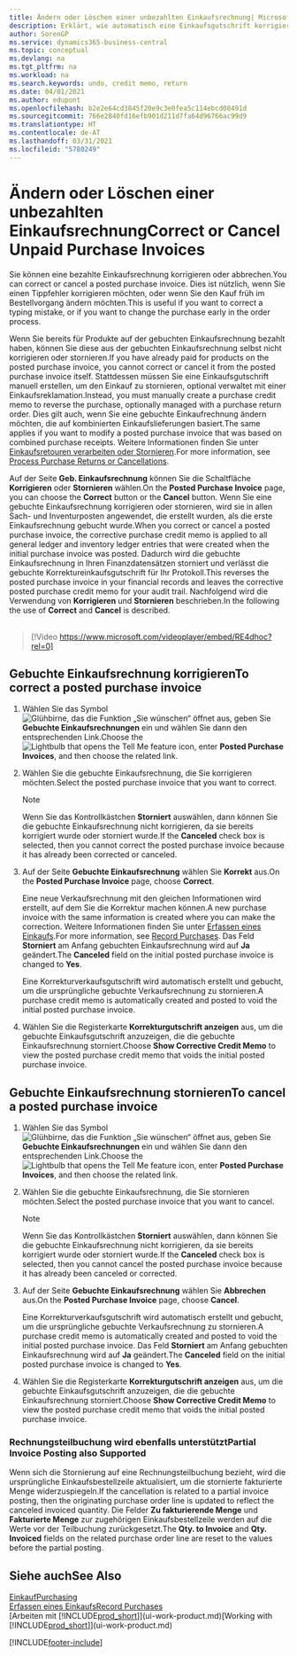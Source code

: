 ```yaml
---
title: Ändern oder Löschen einer unbezahlten Einkaufsrechnung| Microsoft Docs
description: Erklärt, wie automatisch eine Einkaufsgutschrift korrigiert, abgebrochen oder rückgängig gemacht wird und eine gebuchte Einkaufsrechnung erstellt wird.
author: SorenGP
ms.service: dynamics365-business-central
ms.topic: conceptual
ms.devlang: na
ms.tgt_pltfrm: na
ms.workload: na
ms.search.keywords: undo, credit memo, return
ms.date: 04/01/2021
ms.author: edupont
ms.openlocfilehash: b2e2e64cd3845f20e9c3e0fea5c114ebcd08491d
ms.sourcegitcommit: 766e2840fd16efb901d211d7fa64d96766ac99d9
ms.translationtype: HT
ms.contentlocale: de-AT
ms.lasthandoff: 03/31/2021
ms.locfileid: "5780249"
---
```

# <a name="correct-or-cancel-unpaid-purchase-invoices"></a><span data-ttu-id="f00b5-103">Ändern oder Löschen einer unbezahlten Einkaufsrechnung</span><span class="sxs-lookup"><span data-stu-id="f00b5-103">Correct or Cancel Unpaid Purchase Invoices</span></span>

<span data-ttu-id="f00b5-104">Sie können eine bezahlte Einkaufsrechnung korrigieren oder abbrechen.</span><span class="sxs-lookup"><span data-stu-id="f00b5-104">You can correct or cancel a posted purchase invoice.</span></span> <span data-ttu-id="f00b5-105">Dies ist nützlich, wenn Sie einen Tippfehler korrigieren möchten, oder wenn Sie den Kauf früh im Bestellvorgang ändern möchten.</span><span class="sxs-lookup"><span data-stu-id="f00b5-105">This is useful if you want to correct a typing mistake, or if you want to change the purchase early in the order process.</span></span>

<span data-ttu-id="f00b5-106">Wenn Sie bereits für Produkte auf der gebuchten Einkaufsrechnung bezahlt haben, können Sie diese aus der gebuchten Einkaufsrechnung selbst nicht korrigieren oder stornieren.</span><span class="sxs-lookup"><span data-stu-id="f00b5-106">If you have already paid for products on the posted purchase invoice, you cannot correct or cancel it from the posted purchase invoice itself.</span></span> <span data-ttu-id="f00b5-107">Stattdessen müssen Sie eine Einkaufsgutschrift manuell erstellen, um den Einkauf zu stornieren, optional verwaltet mit einer Einkaufsreklamation.</span><span class="sxs-lookup"><span data-stu-id="f00b5-107">Instead, you must manually create a purchase credit memo to reverse the purchase, optionally managed with a purchase return order.</span></span> <span data-ttu-id="f00b5-108">Dies gilt auch, wenn Sie eine gebuchte Einkaufrechnung ändern möchten, die auf kombinierten Einkaufslieferungen basiert.</span><span class="sxs-lookup"><span data-stu-id="f00b5-108">The same applies if you want to modify a posted purchase invoice that was based on combined purchase receipts.</span></span> <span data-ttu-id="f00b5-109">Weitere Informationen finden Sie unter [Einkaufsretouren verarbeiten oder Stornieren](purchasing-how-process-purchase-returns-cancellations.md).</span><span class="sxs-lookup"><span data-stu-id="f00b5-109">For more information, see [Process Purchase Returns or Cancellations](purchasing-how-process-purchase-returns-cancellations.md).</span></span>

<span data-ttu-id="f00b5-110">Auf der Seite **Geb. Einkaufsrechnung** können Sie die Schaltfläche **Korrigieren** oder **Stornieren** wählen.</span><span class="sxs-lookup"><span data-stu-id="f00b5-110">On the **Posted Purchase Invoice** page, you can choose the **Correct** button or the **Cancel** button.</span></span> <span data-ttu-id="f00b5-111">Wenn Sie eine gebuchte Einkaufsrechnung korrigieren oder stornieren, wird sie in allen Sach- und Inventurposten angewendet, die erstellt wurden, als die erste Einkaufsrechnung gebucht wurde.</span><span class="sxs-lookup"><span data-stu-id="f00b5-111">When you correct or cancel a posted purchase invoice, the corrective purchase credit memo is applied to all general ledger and inventory ledger entries that were created when the initial purchase invoice was posted.</span></span> <span data-ttu-id="f00b5-112">Dadurch wird die gebuchte Einkaufsrechnung in Ihren Finanzdatensätzen storniert und verlässt die gebuchte Korrektureinkaufsgutschrift für Ihr Protokoll.</span><span class="sxs-lookup"><span data-stu-id="f00b5-112">This reverses the posted purchase invoice in your financial records and leaves the corrective posted purchase credit memo for your audit trail.</span></span> <span data-ttu-id="f00b5-113">Nachfolgend wird die Verwendung von **Korrigieren** und **Stornieren** beschrieben.</span><span class="sxs-lookup"><span data-stu-id="f00b5-113">In the following the use of **Correct** and **Cancel** is described.</span></span>
<br><br>
> [!Video https://www.microsoft.com/videoplayer/embed/RE4dhoc?rel=0]

## <a name="to-correct-a-posted-purchase-invoice"></a><span data-ttu-id="f00b5-114">Gebuchte Einkaufsrechnung korrigieren</span><span class="sxs-lookup"><span data-stu-id="f00b5-114">To correct a posted purchase invoice</span></span>
1. <span data-ttu-id="f00b5-115">Wählen Sie das Symbol ![Glühbirne, das die Funktion „Sie wünschen“ öffnet](media/ui-search/search_small.png "Tell Me-Funktion") aus, geben Sie **Gebuchte Einkaufsrechnungen** ein und wählen Sie dann den entsprechenden Link.</span><span class="sxs-lookup"><span data-stu-id="f00b5-115">Choose the ![Lightbulb that opens the Tell Me feature](media/ui-search/search_small.png "Tell me what you want to do") icon, enter **Posted Purchase Invoices**, and then choose the related link.</span></span>  
2. <span data-ttu-id="f00b5-116">Wählen Sie die gebuchte Einkaufsrechnung, die Sie korrigieren möchten.</span><span class="sxs-lookup"><span data-stu-id="f00b5-116">Select the posted purchase invoice that you want to correct.</span></span>  

    > [!NOTE]  
    >   <span data-ttu-id="f00b5-117">Wenn Sie das Kontrollkästchen **Storniert** auswählen, dann können Sie die gebuchte Einkaufsrechnung nicht korrigieren, da sie bereits korrigiert wurde oder storniert wurde.</span><span class="sxs-lookup"><span data-stu-id="f00b5-117">If the **Canceled** check box is selected, then you cannot correct the posted purchase invoice because it has already been corrected or canceled.</span></span>
3. <span data-ttu-id="f00b5-118">Auf der Seite **Gebuchte Einkaufsrechnung** wählen Sie **Korrekt** aus.</span><span class="sxs-lookup"><span data-stu-id="f00b5-118">On the **Posted Purchase Invoice** page, choose **Correct**.</span></span>

    <span data-ttu-id="f00b5-119">Eine neue Verkaufsrechnung mit den gleichen Informationen wird erstellt, auf dem Sie die Korrektur machen können.</span><span class="sxs-lookup"><span data-stu-id="f00b5-119">A new purchase invoice with the same information is created where you can make the correction.</span></span> <span data-ttu-id="f00b5-120">Weitere Informationen finden Sie unter [Erfassen eines Einkaufs](purchasing-how-record-purchases.md).</span><span class="sxs-lookup"><span data-stu-id="f00b5-120">For more information, see [Record Purchases](purchasing-how-record-purchases.md).</span></span> <span data-ttu-id="f00b5-121">Das Feld **Storniert** am Anfang gebuchten Einkaufsrechnung wird auf **Ja** geändert.</span><span class="sxs-lookup"><span data-stu-id="f00b5-121">The **Canceled** field on the initial posted purchase invoice is changed to **Yes**.</span></span>

    <span data-ttu-id="f00b5-122">Eine Korrekturverkaufsgutschrift wird automatisch erstellt und gebucht, um die ursprüngliche gebuchte Verkaufsrechnung zu stornieren.</span><span class="sxs-lookup"><span data-stu-id="f00b5-122">A purchase credit memo is automatically created and posted to void the initial posted purchase invoice.</span></span>
4. <span data-ttu-id="f00b5-123">Wählen Sie die Registerkarte **Korrekturgutschrift anzeigen** aus, um die gebuchte Einkaufsgutschrift anzuzeigen, die die gebuchte Einkaufsrechnung storniert.</span><span class="sxs-lookup"><span data-stu-id="f00b5-123">Choose **Show Corrective Credit Memo** to view the posted purchase credit memo that voids the initial posted purchase invoice.</span></span>

## <a name="to-cancel-a-posted-purchase-invoice"></a><span data-ttu-id="f00b5-124">Gebuchte Einkaufsrechnung stornieren</span><span class="sxs-lookup"><span data-stu-id="f00b5-124">To cancel a posted purchase invoice</span></span>
1. <span data-ttu-id="f00b5-125">Wählen Sie das Symbol ![Glühbirne, das die Funktion „Sie wünschen“ öffnet](media/ui-search/search_small.png "Tell Me-Funktion") aus, geben Sie **Gebuchte Einkaufsrechnungen** ein und wählen Sie dann den entsprechenden Link.</span><span class="sxs-lookup"><span data-stu-id="f00b5-125">Choose the ![Lightbulb that opens the Tell Me feature](media/ui-search/search_small.png "Tell me what you want to do") icon, enter **Posted Purchase Invoices**, and then choose the related link.</span></span>  
2. <span data-ttu-id="f00b5-126">Wählen Sie die gebuchte Einkaufsrechnung, die Sie stornieren möchten.</span><span class="sxs-lookup"><span data-stu-id="f00b5-126">Select the posted purchase invoice that you want to cancel.</span></span>

    > [!NOTE]  
    >   <span data-ttu-id="f00b5-127">Wenn Sie das Kontrollkästchen **Storniert** auswählen, dann können Sie die gebuchte Einkaufsrechnung nicht korrigieren, da sie bereits korrigiert wurde oder storniert wurde.</span><span class="sxs-lookup"><span data-stu-id="f00b5-127">If the **Canceled** check box is selected, then you cannot cancel the posted purchase invoice because it has already been canceled or corrected.</span></span>
3. <span data-ttu-id="f00b5-128">Auf der Seite **Gebuchte Einkaufsrechnung** wählen Sie **Abbrechen** aus.</span><span class="sxs-lookup"><span data-stu-id="f00b5-128">On the **Posted Purchase Invoice** page, choose **Cancel**.</span></span>

    <span data-ttu-id="f00b5-129">Eine Korrekturverkaufsgutschrift wird automatisch erstellt und gebucht, um die ursprüngliche gebuchte Verkaufsrechnung zu stornieren.</span><span class="sxs-lookup"><span data-stu-id="f00b5-129">A purchase credit memo is automatically created and posted to void the initial posted purchase invoice.</span></span> <span data-ttu-id="f00b5-130">Das Feld **Storniert** am Anfang gebuchten Einkaufsrechnung wird auf **Ja** geändert.</span><span class="sxs-lookup"><span data-stu-id="f00b5-130">The **Canceled** field on the initial posted purchase invoice is changed to **Yes**.</span></span>
4. <span data-ttu-id="f00b5-131">Wählen Sie die Registerkarte **Korrekturgutschrift anzeigen** aus, um die gebuchte Einkaufsgutschrift anzuzeigen, die die gebuchte Einkaufsrechnung storniert.</span><span class="sxs-lookup"><span data-stu-id="f00b5-131">Choose **Show Corrective Credit Memo** to view the posted purchase credit memo that voids the initial posted purchase invoice.</span></span>

### <a name="partial-invoice-posting-also-supported"></a><span data-ttu-id="f00b5-132">Rechnungsteilbuchung wird ebenfalls unterstützt</span><span class="sxs-lookup"><span data-stu-id="f00b5-132">Partial Invoice Posting also Supported</span></span>
<span data-ttu-id="f00b5-133">Wenn sich die Stornierung auf eine Rechnungsteilbuchung bezieht, wird die ursprüngliche Einkaufsbestellzeile aktualisiert, um die stornierte fakturierte Menge widerzuspiegeln.</span><span class="sxs-lookup"><span data-stu-id="f00b5-133">If the cancellation is related to a partial invoice posting, then the originating purchase order line is updated to reflect the canceled invoiced quantity.</span></span> <span data-ttu-id="f00b5-134">Die Felder **Zu fakturierende Menge** und **Fakturierte Menge** zur zugehörigen Einkaufsbestellzeile werden auf die Werte vor der Teilbuchung zurückgesetzt.</span><span class="sxs-lookup"><span data-stu-id="f00b5-134">The **Qty. to Invoice** and **Qty. Invoiced** fields on the related purchase order line are reset to the values before the partial posting.</span></span>

## <a name="see-also"></a><span data-ttu-id="f00b5-135">Siehe auch</span><span class="sxs-lookup"><span data-stu-id="f00b5-135">See Also</span></span>
[<span data-ttu-id="f00b5-136">Einkauf</span><span class="sxs-lookup"><span data-stu-id="f00b5-136">Purchasing</span></span>](purchasing-manage-purchasing.md)  
[<span data-ttu-id="f00b5-137">Erfassen eines Einkaufs</span><span class="sxs-lookup"><span data-stu-id="f00b5-137">Record Purchases</span></span>](purchasing-how-record-purchases.md)  
<span data-ttu-id="f00b5-138">[Arbeiten mit [!INCLUDE[prod_short](includes/prod_short.md)]](ui-work-product.md)</span><span class="sxs-lookup"><span data-stu-id="f00b5-138">[Working with [!INCLUDE[prod_short](includes/prod_short.md)]](ui-work-product.md)</span></span>


[!INCLUDE[footer-include](includes/footer-banner.md)]